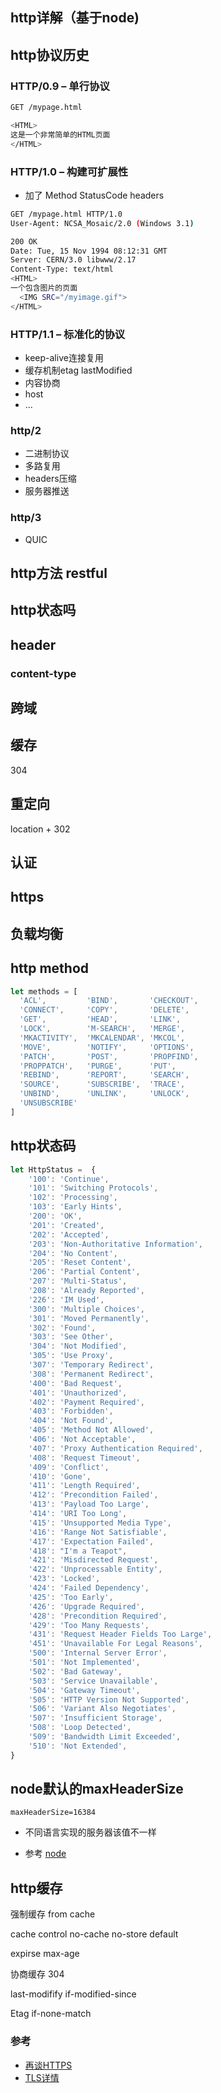 ## http详解（基于node)


## http协议历史
### HTTP/0.9 – 单行协议
```bash
GET /mypage.html

<HTML>
这是一个非常简单的HTML页面
</HTML>
```
### HTTP/1.0 – 构建可扩展性
- 加了 Method StatusCode headers
```bash
GET /mypage.html HTTP/1.0
User-Agent: NCSA_Mosaic/2.0 (Windows 3.1)

200 OK
Date: Tue, 15 Nov 1994 08:12:31 GMT
Server: CERN/3.0 libwww/2.17
Content-Type: text/html
<HTML>
一个包含图片的页面
  <IMG SRC="/myimage.gif">
</HTML>
```

### HTTP/1.1 – 标准化的协议
- keep-alive连接复用
- 缓存机制etag lastModified
- 内容协商
- host
- ...

### http/2
- 二进制协议
- 多路复用
- headers压缩
- 服务器推送

### http/3
- QUIC

## http方法 restful
## http状态吗
## header
### content-type
## 跨域
## 缓存
304
## 重定向
location + 302
## 认证
## https
## 负载均衡

## http method
```js
let methods = [
  'ACL',         'BIND',       'CHECKOUT',
  'CONNECT',     'COPY',       'DELETE',
  'GET',         'HEAD',       'LINK',
  'LOCK',        'M-SEARCH',   'MERGE',
  'MKACTIVITY',  'MKCALENDAR', 'MKCOL',
  'MOVE',        'NOTIFY',     'OPTIONS',
  'PATCH',       'POST',       'PROPFIND',
  'PROPPATCH',   'PURGE',      'PUT',
  'REBIND',      'REPORT',     'SEARCH',
  'SOURCE',      'SUBSCRIBE',  'TRACE',
  'UNBIND',      'UNLINK',     'UNLOCK',
  'UNSUBSCRIBE'
]
```

## http状态码
```js
let HttpStatus =  {
    '100': 'Continue',
    '101': 'Switching Protocols',
    '102': 'Processing',
    '103': 'Early Hints',
    '200': 'OK',
    '201': 'Created',
    '202': 'Accepted',
    '203': 'Non-Authoritative Information',
    '204': 'No Content',
    '205': 'Reset Content',
    '206': 'Partial Content',
    '207': 'Multi-Status',
    '208': 'Already Reported',
    '226': 'IM Used',
    '300': 'Multiple Choices',
    '301': 'Moved Permanently',
    '302': 'Found',
    '303': 'See Other',
    '304': 'Not Modified',
    '305': 'Use Proxy',
    '307': 'Temporary Redirect',
    '308': 'Permanent Redirect',
    '400': 'Bad Request',
    '401': 'Unauthorized',
    '402': 'Payment Required',
    '403': 'Forbidden',
    '404': 'Not Found',
    '405': 'Method Not Allowed',
    '406': 'Not Acceptable',
    '407': 'Proxy Authentication Required',
    '408': 'Request Timeout',
    '409': 'Conflict',
    '410': 'Gone',
    '411': 'Length Required',
    '412': 'Precondition Failed',
    '413': 'Payload Too Large',
    '414': 'URI Too Long',
    '415': 'Unsupported Media Type',
    '416': 'Range Not Satisfiable',
    '417': 'Expectation Failed',
    '418': "I'm a Teapot",
    '421': 'Misdirected Request',
    '422': 'Unprocessable Entity',
    '423': 'Locked',
    '424': 'Failed Dependency',
    '425': 'Too Early',
    '426': 'Upgrade Required',
    '428': 'Precondition Required',
    '429': 'Too Many Requests',
    '431': 'Request Header Fields Too Large',
    '451': 'Unavailable For Legal Reasons',
    '500': 'Internal Server Error',
    '501': 'Not Implemented',
    '502': 'Bad Gateway',
    '503': 'Service Unavailable',
    '504': 'Gateway Timeout',
    '505': 'HTTP Version Not Supported',
    '506': 'Variant Also Negotiates',
    '507': 'Insufficient Storage',
    '508': 'Loop Detected',
    '509': 'Bandwidth Limit Exceeded',
    '510': 'Not Extended',
}
```
## node默认的maxHeaderSize
`maxHeaderSize=16384`
- 不同语言实现的服务器该值不一样

- 参考
[node]()
## http缓存

强制缓存 from cache

cache control  no-cache no-store default

expirse  max-age

协商缓存 304

last-modifify if-modified-since

Etag if-none-match
### 参考
- [再谈HTTPS](https://juejin.cn/post/6844903901037084686)
- [TLS详情](https://juejin.cn/post/6844903667577929742)

